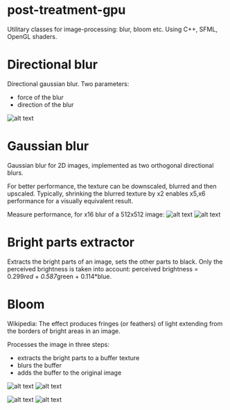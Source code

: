 # post-treatment-gpu

Utilitary classes for image-processing: blur, bloom etc.  Using C++, SFML, OpenGL shaders.


# Directional blur

Directional gaussian blur.
Two parameters:
* force of the blur
* direction of the blur
 
![alt text](rc/directionalBlur/result.png "Directional blur")


# Gaussian blur

Gaussian blur for 2D images, implemented as two orthogonal directional blurs.

For better performance, the texture can be downscaled,
blurred and then upscaled. Typically, shrinking the blurred
texture by x2 enables x5,x6 performance for a visually equivalent result.

Measure performance, for x16 blur of a 512x512 image:
![alt text](rc/blur/blurx16_scalingx1.png "Blur without downscaling, 3.3ms")
![alt text](rc/blur/blurx16_scalingx4.png "Blur with x4 downscaling, 0.55ms")


# Bright parts extractor

Extracts the bright parts of an image, sets the other parts to black.
Only the perceived brightness is taken into account:
perceived brightness = 0.299*red + 0.587*green + 0.114*blue.


# Bloom

Wikipedia:
The effect produces fringes (or feathers) of light extending from the borders of bright areas in an image.

Processes the image in three steps:
- extracts the bright parts to a buffer texture
- blurs the buffer
- adds the buffer to the original image

![alt text](rc/bloom/1_original.png "Original")
![alt text](rc/bloom/1_result.png "Original with bloom")


![alt text](rc/bloom/2_original.png "Original")
![alt text](rc/bloom/2_result.png "Original with bloom")

